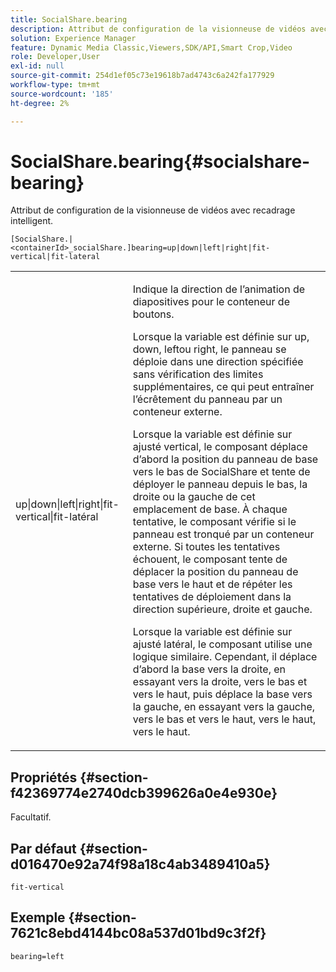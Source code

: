 ```yaml
---
title: SocialShare.bearing
description: Attribut de configuration de la visionneuse de vidéos avec recadrage intelligent.
solution: Experience Manager
feature: Dynamic Media Classic,Viewers,SDK/API,Smart Crop,Video
role: Developer,User
exl-id: null
source-git-commit: 254d1ef05c73e19618b7ad4743c6a242fa177929
workflow-type: tm+mt
source-wordcount: '185'
ht-degree: 2%

---
```


# SocialShare.bearing{#socialshare-bearing}

Attribut de configuration de la visionneuse de vidéos avec recadrage intelligent.

`[SocialShare.|<containerId>_socialShare.]bearing=up|down|left|right|fit-vertical|fit-lateral`

<table id="table_C616483932C2482CA9794DDD7313FD7C"> 
 <tbody> 
  <tr> 
   <td colname="col1"> <p> <span class="codeph"> up|down|left|right|fit-vertical|fit-latéral</span> </p> </td> 
   <td colname="col2"> <p> Indique la direction de l’animation de diapositives pour le conteneur de boutons. </p> <p> Lorsque la variable est définie sur <span class="codeph"> up</span>, <span class="codeph"> down</span>, <span class="codeph"> left</span>ou <span class="codeph"> right</span>, le panneau se déploie dans une direction spécifiée sans vérification des limites supplémentaires, ce qui peut entraîner l’écrêtement du panneau par un conteneur externe. </p> <p>Lorsque la variable est définie sur <span class="codeph"> ajusté vertical</span>, le composant déplace d’abord la position du panneau de base vers le bas de SocialShare et tente de déployer le panneau depuis le bas, la droite ou la gauche de cet emplacement de base. À chaque tentative, le composant vérifie si le panneau est tronqué par un conteneur externe. Si toutes les tentatives échouent, le composant tente de déplacer la position du panneau de base vers le haut et de répéter les tentatives de déploiement dans la direction supérieure, droite et gauche. </p> <p>Lorsque la variable est définie sur <span class="codeph"> ajusté latéral</span>, le composant utilise une logique similaire. Cependant, il déplace d’abord la base vers la droite, en essayant vers la droite, vers le bas et vers le haut, puis déplace la base vers la gauche, en essayant vers la gauche, vers le bas et vers le haut, vers le haut, vers le haut. </p> </td> 
  </tr> 
 </tbody> 
</table>

## Propriétés {#section-f42369774e2740dcb399626a0e4e930e}

Facultatif.

## Par défaut {#section-d016470e92a74f98a18c4ab3489410a5}

`fit-vertical`

## Exemple {#section-7621c8ebd4144bc08a537d01bd9c3f2f}

```
bearing=left
```
